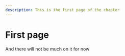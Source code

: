 ```yaml
---
description: This is the first page of the chapter
---
```


# First page

And there will not be much on it for now

